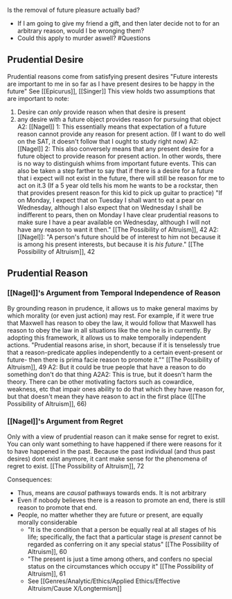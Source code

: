 Is the removal of future pleasure actually bad?
-   If I am going to give my friend a gift, and then later decide not to for an arbitrary reason, would I be wronging them?
-   Could this apply to murder aswell?
#Questions 

## Prudential Desire

Prudential reasons come from satisfying present desires
"Future interests are important to me in so far as I have present desires to be happy in the future"
See [[Epicurus]], [[Singer]]
This view holds two assumptions that are important to note:
1. Desire can *only* provide reason when that desire is present
2. any desire with a future object provides reason for pursuing that object
	A2: [[Nagel]] 1: This essentially means that expectation of a future reason cannot provide any reason for present action.
		(If I want to do well on the SAT, it doesn't follow that I ought to study right now)
	A2: [[Nagel]] 2: This also conversely means that any present desire for a future object to provide reason for present action. In other words, there is no way to distinguish whims from important future events. This can also be taken a step farther to say that if there is a desire for a future that i expect will not exist in the future, there will still be reason for me to act on it.3
		(If a 5 year old tells his mom he wants to be a rockstar, then that provides present reason for this kid to pick up guitar to practice)
		"If on Monday, I expect that on Tuesday I shall want to eat a pear on Wednesday, although I also expect that on Wednesday I shall be indifferent to pears, then on Monday I have clear prudential reasons to make sure I have a pear available on Wednesday, although I will not have any reason to want it then." [[The Possibility of Altruism]], 42
	A2: [[Nagel]]: "A person's future should be of interest to him not because it is among his present interests, but because it is *his future*." [[The Possibility of Altruism]], 42


## Prudential Reason

### [[Nagel]]'s Argument from Temporal Independence of Reason
By grounding reason in prudence, it allows us to make general maxims by which morality (or even just action) may rest. For example, if it were true that Maxwell has reason to obey the law, it would follow that Maxwell has reason to obey the law in all situations like the one he is in currently. By adopting this framework, it allows us to make temporally independent actions.
	"Prudential reasons arise, in short, because if it is tenselessly true that a reason-predicate applies independently to a certain event-present or future- then there is prima facie reason to promote it."" [[The Possibility of Altruism]], 49
	A2: But it could be true people that have a reason to do something don't do that thing
		A2A2: This is true, but it doesn't harm the theory. There can be other motivating factors such as cowardice, weakness, etc that impair ones ability to do that which they have reason for, but that doesn't mean they have reason to act in the first place ([[The Possibility of Altruism]], 66)

### [[Nagel]]'s Argument from Regret
Only with a view of prudential reason can it make sense for regret to exist. You can only want something to have happened if there were reasons for it to have happened in the past. Because the past individual (and thus past desires) dont exist anymore, it cant make sense for the phenomena of regret to exist. [[The Possibility of Altruism]], 72

Consequences:
- Thus, means are *causal* pathways towards ends. It is not arbitrary
- Even if nobody believes there is a reason to promote an end, there is still reason to promote that end.
- People, no matter whether they are future or present, are equally morally considerable
	- 	"It is the condition that a person be equally real at all stages of his life; specifically, the fact that a particular stage is *present* cannot be regarded as conferring on it any special status" [[The Possibility of Altruism]], 60
	- "The present is just a time among others, and confers no special status on the circumstances which occupy it" [[The Possibility of Altruism]], 61
	- See [[Genres/Analytic/Ethics/Applied Ethics/Effective Altruism/Cause X/Longtermism]]